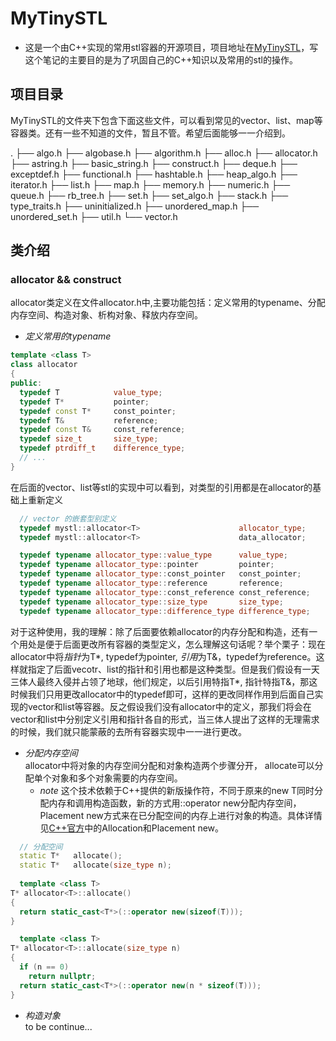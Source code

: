 # MyTinySTL
 - 这是一个由C++实现的常用stl容器的开源项目，项目地址在[MyTinySTL](https://github.com/Alinshans/MyTinySTL)，写这个笔记的主要目的是为了巩固自己的C++知识以及常用的stl的操作。
 
## 项目目录
MyTinySTL的文件夹下包含下面这些文件，可以看到常见的vector、list、map等容器类。还有一些不知道的文件，暂且不管。希望后面能够一一介绍到。  

.
├── algo.h
├── algobase.h
├── algorithm.h
├── alloc.h
├── allocator.h
├── astring.h
├── basic_string.h
├── construct.h
├── deque.h
├── exceptdef.h
├── functional.h
├── hashtable.h
├── heap_algo.h
├── iterator.h
├── list.h
├── map.h
├── memory.h
├── numeric.h
├── queue.h
├── rb_tree.h
├── set.h
├── set_algo.h
├── stack.h
├── type_traits.h
├── uninitialized.h
├── unordered_map.h
├── unordered_set.h
├── util.h
└── vector.h

## 类介绍

### allocator && construct
allocator类定义在文件allocator.h中,主要功能包括：定义常用的typename、分配内存空间、构造对象、析构对象、释放内存空间。  

- _定义常用的typename_

```C++
template <class T>
class allocator
{
public:
  typedef T            value_type;
  typedef T*           pointer;
  typedef const T*     const_pointer;
  typedef T&           reference;
  typedef const T&     const_reference;
  typedef size_t       size_type;
  typedef ptrdiff_t    difference_type;
  // ...
}
```

在后面的vector、list等stl的实现中可以看到，对类型的引用都是在allocator的基础上重新定义 
 
```C++
  // vector 的嵌套型别定义
  typedef mystl::allocator<T>                      allocator_type;
  typedef mystl::allocator<T>                      data_allocator;

  typedef typename allocator_type::value_type      value_type;
  typedef typename allocator_type::pointer         pointer;
  typedef typename allocator_type::const_pointer   const_pointer;
  typedef typename allocator_type::reference       reference;
  typedef typename allocator_type::const_reference const_reference;
  typedef typename allocator_type::size_type       size_type;
  typedef typename allocator_type::difference_type difference_type;
```

对于这种使用，我的理解：除了后面要依赖allocator的内存分配和构造，还有一个用处是便于后面更改所有容器的类型定义，怎么理解这句话呢？举个栗子：现在allocator中将*指针*为T\*, typedef为pointer, *引用*为T&，typedef为reference。这样就指定了后面vecotr、list的指针和引用也都是这种类型。但是我们假设有一天三体人最终入侵并占领了地球，他们规定，以后引用特指T*, 指针特指T&，那这时候我们只用更改allocator中的typedef即可，这样的更改同样作用到后面自己实现的vector和list等容器。反之假设我们没有allocator中的定义，那我们将会在vector和list中分别定义引用和指针各自的形式，当三体人提出了这样的无理需求的时候，我们就只能蒙蔽的去所有容器实现中一一进行更改。

-  _分配内存空间_  
allocator中将对象的内存空间分配和对象构造两个步骤分开， allocate可以分配单个对象和多个对象需要的内存空间。
	- *note* 这个技术依赖于C++提供的新版操作符，不同于原来的new T同时分配内存和调用构造函数，新的方式用::operator new分配内存空间， Placement new方式来在已分配空间的内存上进行对象的构造。具体详情见[C++官方](https://en.cppreference.com/w/cpp/language/new)中的Allocation和Placement new。

```C++
  // 分配空间
  static T*   allocate();
  static T*   allocate(size_type n);
  
  template <class T>
T* allocator<T>::allocate()
{
  return static_cast<T*>(::operator new(sizeof(T)));
}

  template <class T>
T* allocator<T>::allocate(size_type n)
{
  if (n == 0)
    return nullptr;
  return static_cast<T*>(::operator new(n * sizeof(T)));
}
```

- _构造对象_  
to be continue...
